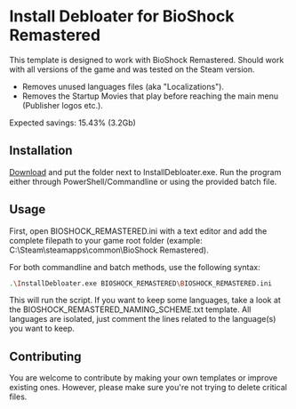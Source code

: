 # Install Debloater for BioShock Remastered

This template is designed to work with BioShock Remastered. Should work with all versions of the game and was tested on the Steam version. 
- Removes unused languages files (aka "Localizations").
- Removes the Startup Movies that play before reaching the main menu (Publisher logos etc.).

Expected savings: 15.43% (3.2Gb)

## Installation

[Download](https://github.com/neatodev/InstallDebloater/blob/main/templates/BIOSHOCK_REMASTERED/BIOSHOCK_REMASTERED.zip) and put the folder next to InstallDebloater.exe. Run the program either through PowerShell/Commandline or using the provided batch file.

## Usage

First, open BIOSHOCK_REMASTERED.ini with a text editor and add the complete filepath to your game root folder (example: C:\Steam\steamapps\common\BioShock Remastered).

For both commandline and batch methods, use the following syntax:

```bash
.\InstallDebloater.exe BIOSHOCK_REMASTERED\BIOSHOCK_REMASTERED.ini
```
This will run the script.
If you want to keep some languages, take a look at the BIOSHOCK_REMASTERED_NAMING_SCHEME.txt template. All languages are isolated, just comment the lines related to the language(s) you want to keep. 

## Contributing
You are welcome to contribute by making your own templates or improve existing ones. However, please make sure you're not trying to delete critical files. 
